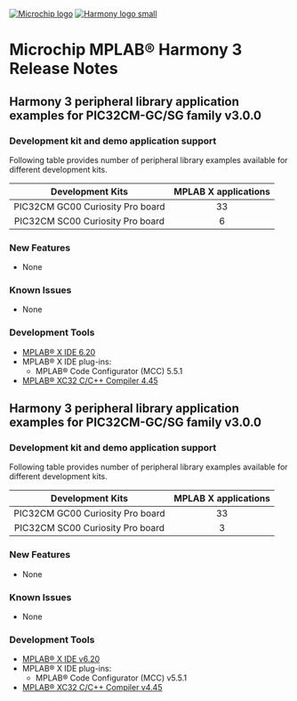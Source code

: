 [![Microchip logo](https://raw.githubusercontent.com/wiki/Microchip-MPLAB-Harmony/Microchip-MPLAB-Harmony.github.io/images/microchip_logo.png)](https://www.microchip.com)
[![Harmony logo small](https://raw.githubusercontent.com/wiki/Microchip-MPLAB-Harmony/Microchip-MPLAB-Harmony.github.io/images/microchip_mplab_harmony_logo_small.png)](https://www.microchip.com/en-us/tools-resources/configure/mplab-harmony)

# Microchip MPLAB® Harmony 3 Release Notes

## Harmony 3 peripheral library application examples for PIC32CM-GC/SG family v3.0.0

### Development kit and demo application support

Following table provides number of peripheral library examples available for different development kits.

| Development Kits  | MPLAB X applications |
|:-----------------:|:-------------------:|
| PIC32CM GC00 Curiosity Pro board | 33 |
| PIC32CM SC00 Curiosity Pro board | 6 |

### New Features

- None

### Known Issues

- None

### Development Tools

- [MPLAB® X IDE 6.20](https://www.microchip.com/mplab/mplab-x-ide)
- MPLAB® X IDE plug-ins:
  - MPLAB® Code Configurator (MCC) 5.5.1
- [MPLAB® XC32 C/C++ Compiler 4.45](https://www.microchip.com/mplab/compilers)

## Harmony 3 peripheral library application examples for PIC32CM-GC/SG family  v3.0.0

### Development kit and demo application support

Following table provides number of peripheral library examples available for different development kits.

| Development Kits  | MPLAB X applications |
|:-----------------:|:-------------------:|
| PIC32CM GC00 Curiosity Pro board | 33 |
| PIC32CM SC00 Curiosity Pro board | 3 |

### New Features

- None

### Known Issues

- None

### Development Tools

- [MPLAB® X IDE v6.20](https://www.microchip.com/mplab/mplab-x-ide)
- MPLAB® X IDE plug-ins:
  - MPLAB® Code Configurator (MCC) v5.5.1
- [MPLAB® XC32 C/C++ Compiler v4.45](https://www.microchip.com/mplab/compilers)
